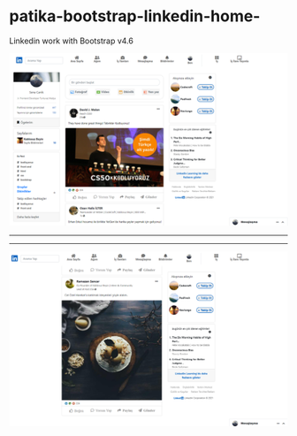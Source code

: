 # patika-bootstrap-linkedin-home-
Linkedin work with Bootstrap v4.6

![](screen.1.jpg)

-----------------------------------------------------------------
-----------------------------------------------------------------
![](screen.2.jpg)
